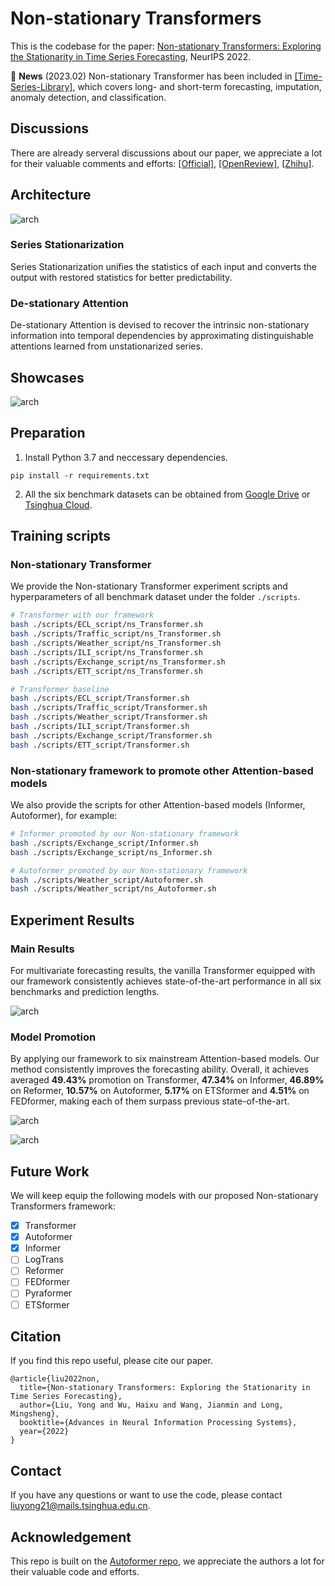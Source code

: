 # Non-stationary Transformers

This is the codebase for the paper:
[Non-stationary Transformers: Exploring the Stationarity in Time Series Forecasting](https://arxiv.org/abs/2205.14415), NeurIPS 2022.

:triangular_flag_on_post: **News** (2023.02) Non-stationary Transformer has been included in [[Time-Series-Library]](https://github.com/thuml/Time-Series-Library), which covers long- and short-term forecasting, imputation, anomaly detection, and classification.

## Discussions

There are already serveral discussions about our paper, we appreciate a lot for their valuable comments and efforts: [[Official]](https://mp.weixin.qq.com/s/LkpkTiNBVBYA-FqzAdy4dw), [[OpenReview]](https://openreview.net/forum?id=ucNDIDRNjjv), [[Zhihu]](https://zhuanlan.zhihu.com/p/535931701).

## Architecture

![arch](./figures/arch.png)

### Series Stationarization

Series Stationarization unifies the statistics of each input and converts the output with restored statistics for better predictability. 

### De-stationary Attention

De-stationary Attention is devised to recover the intrinsic non-stationary information into temporal dependencies by approximating distinguishable attentions learned from unstationarized series. 

## Showcases

![arch](./figures/showcases.png)

## Preparation

1. Install Python 3.7 and neccessary dependencies.
```
pip install -r requirements.txt
```
2. All the six benchmark datasets can be obtained from [Google Drive](https://drive.google.com/file/d/1CC4ZrUD4EKncndzgy5PSTzOPSqcuyqqj/view?usp=sharing) or [Tsinghua Cloud](https://cloud.tsinghua.edu.cn/f/b8f4a78a39874ac9893e/?dl=1).

## Training scripts

### Non-stationary Transformer

We provide the Non-stationary Transformer experiment scripts and hyperparameters of all benchmark dataset under the folder `./scripts`.

```bash
# Transformer with our framework
bash ./scripts/ECL_script/ns_Transformer.sh
bash ./scripts/Traffic_script/ns_Transformer.sh
bash ./scripts/Weather_script/ns_Transformer.sh
bash ./scripts/ILI_script/ns_Transformer.sh
bash ./scripts/Exchange_script/ns_Transformer.sh
bash ./scripts/ETT_script/ns_Transformer.sh
```

```bash
# Transformer baseline
bash ./scripts/ECL_script/Transformer.sh
bash ./scripts/Traffic_script/Transformer.sh
bash ./scripts/Weather_script/Transformer.sh
bash ./scripts/ILI_script/Transformer.sh
bash ./scripts/Exchange_script/Transformer.sh
bash ./scripts/ETT_script/Transformer.sh
```

### Non-stationary framework to promote other Attention-based models 

We also provide the scripts for other Attention-based models (Informer, Autoformer), for example:

```bash
# Informer promoted by our Non-stationary framework
bash ./scripts/Exchange_script/Informer.sh
bash ./scripts/Exchange_script/ns_Informer.sh

# Autoformer promoted by our Non-stationary framework
bash ./scripts/Weather_script/Autoformer.sh
bash ./scripts/Weather_script/ns_Autoformer.sh
```

## Experiment Results

### Main Results

For multivariate forecasting results, the vanilla Transformer equipped with our framework consistently achieves state-of-the-art performance in all six benchmarks and prediction lengths.

![arch](./figures/main_results.png)

### Model Promotion

By applying our framework to six mainstream Attention-based models. Our method consistently improves the forecasting ability. Overall, it achieves averaged **49.43%** promotion on Transformer, **47.34%** on Informer, **46.89%** on Reformer, **10.57%** on Autoformer, **5.17%** on ETSformer and **4.51%** on FEDformer, making each of them surpass previous state-of-the-art.

![arch](./figures/promotion.png)

![arch](./figures/promotion2.png)

## Future Work

We will keep equip the following models with our proposed Non-stationary Transformers framework:

- [x] Transformer
- [x] Autoformer
- [x] Informer
- [ ] LogTrans
- [ ] Reformer
- [ ] FEDformer
- [ ] Pyraformer
- [ ] ETSformer

## Citation

If you find this repo useful, please cite our paper. 

```
@article{liu2022non,
  title={Non-stationary Transformers: Exploring the Stationarity in Time Series Forecasting},
  author={Liu, Yong and Wu, Haixu and Wang, Jianmin and Long, Mingsheng},
  booktitle={Advances in Neural Information Processing Systems},
  year={2022}
}
```

## Contact

If you have any questions or want to use the code, please contact liuyong21@mails.tsinghua.edu.cn.


## Acknowledgement

This repo is built on the [Autoformer repo](https://github.com/thuml/Autoformer), we appreciate the authors a lot for their valuable code and efforts.
